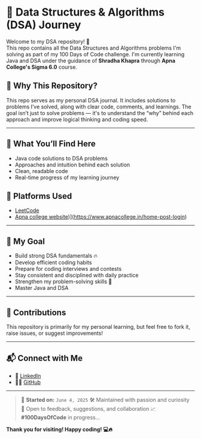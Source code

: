 # 🧠 Data Structures & Algorithms (DSA) Journey

Welcome to my DSA repository! 🚀  
This repo contains all the Data Structures and Algorithms problems I'm solving as part of my 100 Days of Code challenge. I'm currently learning Java and DSA under the guidance of **Shradha Khapra** through **Apna College's Sigma 6.0** course.


## 🚀 Why This Repository?

This repo serves as my personal DSA journal. It includes solutions to problems I’ve solved, along with clear code, comments, and learnings. The goal isn’t just to solve problems — it's to understand the “why” behind each approach and improve logical thinking and coding speed.

---

## 🧩 What You’ll Find Here

- Java code solutions to DSA problems  
- Approaches and intuition behind each solution  
- Clean, readable code 
- Real-time progress of my learning journey

## 📌 Platforms Used

- [LeetCode](https://leetcode.com/)
- [Apna college website](https://www.apnacollege.in/home-post-login))](https://www.apnacollege.in/home-post-login)
---

## 🚀 My Goal

- Build strong DSA fundamentals 🔥 
- Develop efficient coding habits  
- Prepare for coding interviews and contests  
- Stay consistent and disciplined with daily practice  
- Strengthen my problem-solving skills 💪    
- Master Java and DSA  

---

## 🤝 Contributions

This repository is primarily for my personal learning, but feel free to fork it, raise issues, or suggest improvements!

---

## 📬 Connect with Me

- 💼 [LinkedIn](https://www.linkedin.com/in/lavanya-chaudhari-377580323?utm_source=share&utm_campaign=share_via&utm_content=profile&utm_medium=android_app)
- 🧑‍💻 [GitHub](https://github.com/LavanyaC04)

---

> 📅 **Started on:** `June 4, 2025`
> 🛠️ Maintained with passion and curiosity  
> 💬 Open to feedback, suggestions, and collaboration
> 📈 **#100DaysOfCode** in progress...

**Thank you for visiting! Happy coding! 💻🔥**
